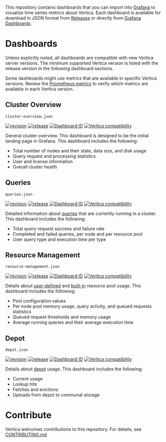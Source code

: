 This repository contains dashboards that you can import into [Grafana](https://grafana.com/) to visualize time series metrics about Vertica. Each dashboard is available for download in JSON format from [Releases](https://github.com/vertica/grafana-dashboards/releases) or directly from [Grafana Dashboards](https://grafana.com/grafana/dashboards/).

# Dashboards

Unless explicitly noted, all dashboards are compatible with new Vertica server versions. The minimum supported Vertica version is listed with the release version in the following dashboard sections.

Some dashboards might use metrics that are available in specific Vertica versions. Review the [Prometheus metrics](https://docs.vertica.com/latest/en/admin/managing-db/https-service/prometheus-metrics/) to verify which metrics are available in each Vertica version.

## Cluster Overview

`cluster-overview.json`

[![revision](https://img.shields.io/badge/revision-1-orange.svg)](https://grafana.com/grafana/dashboards/19917-vertica-overview-prometheus/?tab=revisions) [![release](https://img.shields.io/badge/release-1.0.0-green.svg)](https://github.com/vertica/grafana-dashboards/releases) [![Dashboard ID](https://img.shields.io/badge/Dashboard_ID-19917-yellow.svg)](https://grafana.com/grafana/dashboards/19917-vertica-overview-prometheus/) [![Vertica compatibility](https://img.shields.io/badge/Vertica-v23.3.0-blue.svg)](https://docs.vertica.com/latest/en/)

General cluster overview. This dashboard is designed to be the initial landing page in Grafana. This dashboard includes the following:

- Total number of nodes and their state, data size, and disk usage
- Query request and processing statistics
- User and license information
- Overall cluster health

## Queries

`queries.json`

[![revision](https://img.shields.io/badge/revision-1-orange.svg)](https://grafana.com/grafana/dashboards/19915-vertica-queries-prometheus/?tab=revisions) [![release](https://img.shields.io/badge/release-1.0.0-green.svg)](https://github.com/vertica/grafana-dashboards/releases) [![Dashboard ID](https://img.shields.io/badge/Dashboard_ID-19915-yellow.svg)](https://grafana.com/grafana/dashboards/19915-vertica-queries-prometheus/) [![Vertica compatibility](https://img.shields.io/badge/Vertica-v23.3.0-blue.svg)](https://docs.vertica.com/latest/en/)

Detailed information about [queries](https://docs.vertica.com/latest/en/data-analysis/queries/) that are currently running in a cluster. This dashboard includes the following:

- Total query request success and failure rate
- Completed and failed queries, per node and per resource pool
- User query type and execution time per type

## Resource Management

`resource-management.json`

[![revision](https://img.shields.io/badge/revision-1-orange.svg)](https://grafana.com/grafana/dashboards/19916-vertica-resource-management-prometheus/?tab=revisions) [![release](https://img.shields.io/badge/release-1.0.0-green.svg)](https://github.com/vertica/grafana-dashboards/releases) [![Dashboard ID](https://img.shields.io/badge/Dashboard_ID-19916-yellow.svg)](https://grafana.com/grafana/dashboards/19916-vertica-resource-management-prometheus/) [![Vertica compatibility](https://img.shields.io/badge/Vertica-v23.3.0-blue.svg)](https://docs.vertica.com/latest/en/)

Details about [user-defined](https://docs.vertica.com/latest/en/sql-reference/statements/create-statements/create-resource-pool/) and [built-in](https://docs.vertica.com/latest/en/sql-reference/statements/create-statements/create-resource-pool/built-pools/) resource pool usage. This dashboard includes the following:

- Pool configuration values
- Per node pool memory usage, query activity, and queued requests statistics
- Queued request thresholds and memory usage
- Average running queries and their average execution time

## Depot

`depot.json`

[![revision](https://img.shields.io/badge/revision-1-orange.svg)](https://grafana.com/grafana/dashboards/19914-vertica-depot-prometheus/?tab=revisions) [![release](https://img.shields.io/badge/release-1.0.0-green.svg)](https://github.com/vertica/grafana-dashboards/releases) [![Dashboard ID](https://img.shields.io/badge/Dashboard_ID-19914-yellow.svg)](https://grafana.com/grafana/dashboards/19914-vertica-depot-prometheus/) [![Vertica compatibility](https://img.shields.io/badge/Vertica-v23.3.0-blue.svg)](https://docs.vertica.com/latest/en/)

Details about [depot](https://docs.vertica.com/latest/en/eon/depot-management/) usage. This dashboard includes the following:

- Current usage
- Lookup hits
- Fetches and evictions
- Uploads from depot to communal storage

# Contribute

Vertica welcomes contributions to this repository. For details, see [CONTRIBUTING.md](CONTRIBUTING.md)
